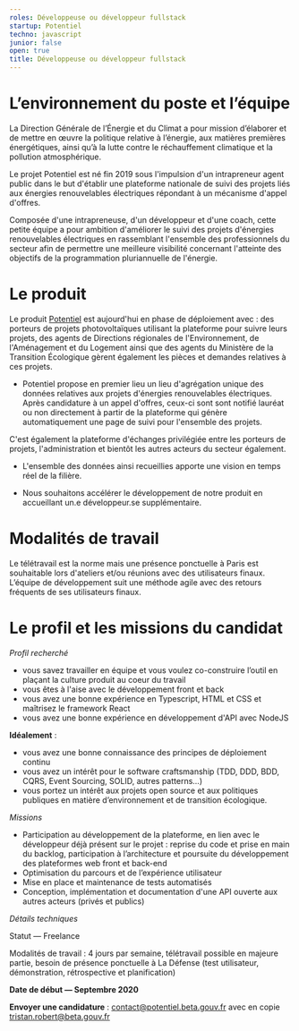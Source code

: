```yaml
---
roles: Développeuse ou développeur fullstack
startup: Potentiel
techno: javascript 
junior: false
open: true 
title: Développeuse ou développeur fullstack
---
```


# L’environnement du poste et l’équipe

La Direction Générale de l’Énergie et du Climat a pour mission d’élaborer et de mettre en œuvre la politique relative à l’énergie, aux matières premières énergétiques, ainsi qu’à la lutte contre le réchauffement climatique et la pollution atmosphérique.

Le projet Potentiel est né fin 2019 sous l'impulsion d'un intrapreneur agent public dans le but d'établir une plateforme nationale de suivi des projets liés aux énergies renouvelables électriques répondant à un mécanisme d'appel d'offres.

Composée d'une intrapreneuse, d'un développeur et d'une coach, cette petite équipe a pour ambition d'améliorer le suivi des projets d'énergies renouvelables électriques en rassemblant l'ensemble des professionnels du secteur afin de permettre une meilleure visibilité concernant l'atteinte des objectifs de la programmation pluriannuelle de l'énergie.

# Le produit

Le produit [Potentiel](https://potentiel.beta.gouv.fr/) est aujourd'hui en phase de déploiement avec : des porteurs de projets photovoltaïques utilisant la plateforme pour suivre leurs projets, des agents de Directions régionales de l'Environnement, de l'Aménagement et du Logement ainsi que des agents du Ministère de la Transition Écologique gèrent également les pièces et demandes relatives à ces projets.

- Potentiel propose en premier lieu un lieu d'agrégation unique des données relatives aux projets d'énergies renouvelables électriques. Après candidature à un appel d'offres, ceux-ci sont sont notifié lauréat ou non directement à partir de la plateforme qui génère automatiquement une page de suivi pour l'ensemble des projets.

C'est également la plateforme d'échanges privilégiée entre les porteurs de projets, l'administration et bientôt les autres acteurs du secteur également.

- L'ensemble des données ainsi recueillies apporte une vision en temps réel de la filière. 

- Nous souhaitons accélérer le développement de notre produit en accueillant un.e développeur.se supplémentaire. 


# Modalités de travail

Le télétravail est la norme mais une présence ponctuelle à Paris est souhaitable lors d'ateliers et/ou réunions avec des utilisateurs finaux.
L’équipe de développement suit une méthode agile avec des retours fréquents de ses utilisateurs finaux.


# Le profil et les missions du candidat

_Profil recherché_

- vous savez travailler en équipe et vous voulez co-construire l’outil en plaçant la culture produit au coeur du travail
- vous êtes à l'aise avec le développement front et back
- vous avez une bonne expérience en Typescript, HTML et CSS et maîtrisez le framework React
- vous avez une bonne expérience en développement d'API avec NodeJS


**Idéalement** :

- vous avez une bonne connaissance des principes de déploiement continu
- vous avez un intérêt pour le software craftsmanship (TDD, DDD, BDD, CQRS, Event Sourcing, SOLID, autres patterns...)
- vous portez un intérêt aux projets open source et aux politiques publiques en matière d’environnement et de transition écologique.


_Missions_

- Participation au développement de la plateforme, en lien avec le développeur déjà présent sur le projet : reprise du code et prise en main du backlog, participation à l’architecture et poursuite du développement des plateformes web front et back-end
- Optimisation du parcours et de l’expérience utilisateur
- Mise en place et maintenance de tests automatisés
- Conception, implémentation et documentation d'une API ouverte aux autres acteurs (privés et publics)

_Détails techniques_

Statut — Freelance

Modalités de travail : 4 jours par semaine, télétravail possible en majeure partie, besoin de présence ponctuelle à La Défense (test utilisateur, démonstration, rétrospective et planification)

**Date de début — Septembre 2020**

**Envoyer une candidature** : contact@potentiel.beta.gouv.fr avec en copie tristan.robert@beta.gouv.fr 

